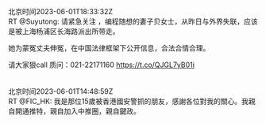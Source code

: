 北京时间2023-06-01T18:33:32Z<br>RT @Suyutong: 请紧急关注 ，编程随想的妻子贝女士，从昨日与外界失联，应该是被上海杨浦区长海路派出所带走。

她为蒙冤丈夫伸冤，在中国法律框架下公开信息，合法合情合理。

请大家狠call 质问：021-22171160 https://t.co/QJGL7yB01i<br><br><br>北京时间2023-06-01T14:48:59Z<br>RT @FIC_HK: 我是那位15歲被香港國安警抓的朋友，感謝各位對我的關心。我親自開通推特，親自加入中推圈，親自鍵政。<br><br><br>